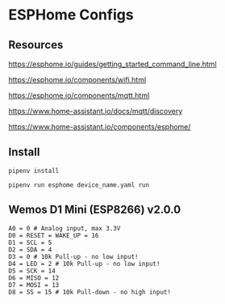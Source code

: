 # ESPHome Configs

## Resources

https://esphome.io/guides/getting_started_command_line.html

https://esphome.io/components/wifi.html

https://esphome.io/components/mqtt.html

https://www.home-assistant.io/docs/mqtt/discovery

https://www.home-assistant.io/components/esphome/

## Install

    pipenv install

    pipenv run esphome device_name.yaml run

## Wemos D1 Mini (ESP8266) v2.0.0

    A0 = 0 # Analog input, max 3.3V
    D0 = RESET = WAKE_UP = 16
    D1 = SCL = 5
    D2 = SDA = 4
    D3 = 0 # 10k Pull-up - no low input!
    D4 = LED = 2 # 10k Pull-up - no low input!
    D5 = SCK = 14
    D6 = MISO = 12
    D7 = MOSI = 13 
    D8 = SS = 15 # 10k Pull-down - no high input!
